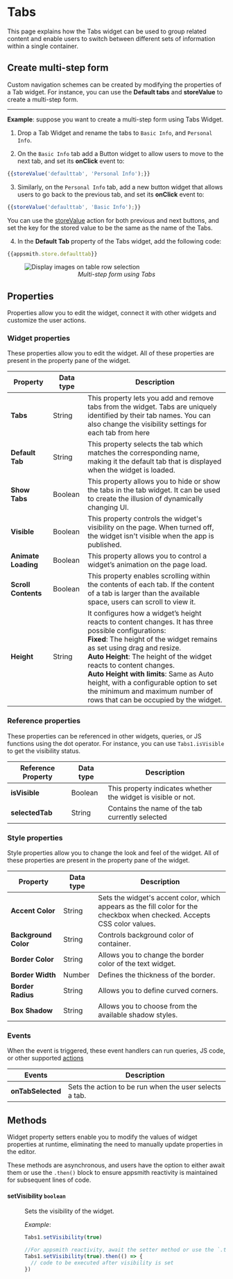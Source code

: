# Tabs

This page explains how the Tabs widget can be used to group related content and enable users to switch between different sets of information within a single container.



## Create multi-step form

Custom navigation schemes can be created by modifying the properties of a Tab widget. For instance, you can use the **Default tabs** and **storeValue** to create a multi-step form.

---
**Example**: suppose you want to create a multi-step form using Tabs Widget.

1. Drop a Tab Widget and rename the tabs to `Basic Info`, and `Personal Info`.

2. On the `Basic Info` tab add a Button widget to allow users to move to the next tab, and set its **onClick** event to:

```js
{{storeValue('defaulttab', 'Personal Info');}}
```

3. Similarly, on the `Personal Info` tab, add a new button widget that allows users to go back to the previous tab, and set its **onClick** event to:

```js
{{storeValue('defaulttab', 'Basic Info');}}
```

You can use the [storeValue](/reference/appsmith-framework/widget-actions/store-value) action for both previous and next buttons, and set the key for the stored value to be the same as the name of the Tabs. 

4. In the **Default Tab** property of the Tabs widget, add the following code:

```js
{{appsmith.store.defaulttab}}
```

<figure>
  <img src="/img/tabs-nav.gif" style= {{width:"700px", height:"auto"}} alt="Display images on table row selection"/>
  <figcaption align = "center"><i>Multi-step form using Tabs</i></figcaption>
</figure>

## Properties

Properties allow you to edit the widget, connect it with other widgets and customize the user actions.

### Widget properties

These properties allow you to edit the widget. All of these properties are present in the property pane of the widget.

|  Property   | Data type |  Description                                                                                                                                                                      |
| -----------------| ------------ | -------------------------------------------------------------------------------------------------------------------------------------------------------------------------------- |
| **Tabs**          | String  | This property lets you add and remove tabs from the widget. Tabs are uniquely identified by their tab names. You can also change the visibility settings for each tab from here              |
| **Default Tab**     | String  | This property selects the tab which matches the corresponding name, making it the default tab that is displayed when the widget is loaded.                                                       |
| **Show Tabs**        | Boolean | This property allows you to hide or show the tabs in the tab widget. It can be used to create the illusion of dynamically changing UI. |
| **Visible**          | Boolean | This property controls the widget's visibility on the page. When turned off, the widget isn't visible when the app is published.     |
| **Animate Loading**  | Boolean | This property allows you to control a widget’s animation on the page load.                                                             |
| **Scroll Contents**  | Boolean | This property enables scrolling within the contents of each tab. If the content of a tab is larger than the available space, users can scroll to view it.                                                          |
| **Height**   | String     | It configures how a widget’s height reacts to content changes. It has three possible configurations:<br/>**Fixed**: The height of the widget remains as set using drag and resize.<br/>**Auto Height**: The height of the widget reacts to content changes.<br/>  **Auto Height with limits**: Same as Auto height, with a configurable option to set the minimum and maximum number of rows that can be occupied by the widget.                                      |

### Reference properties

These properties can be referenced in other widgets, queries, or JS functions using the dot operator. For instance, you can use `Tabs1.isVisible` to get the visibility status.

| Reference Property | Data type | Description                                                                                                                                                    |
| ----------------- | ------------ | -------------------------------------------------------------------------------------------------------------------------------------------------- |
| **isVisible**   | Boolean | This property indicates whether the widget is visible or not. |
| **selectedTab** | String | Contains the name of the tab currently selected                  |

### Style properties

Style properties allow you to change the look and feel of the widget. All of these properties are present in the property pane of the widget.

|  Property   | Data type |  Description                                                                                                                                                                      |
| -----------------| ------------ | -------------------------------------------------------------------------------------------------------------------------------------------------------------------------------- |
| **Accent Color**       | String| Sets the widget's accent color, which appears as the fill color for the checkbox when checked. Accepts CSS color values.             |
| **Background Color** | String| Controls background color of container.                 |
| **Border Color** | String| Allows you to change the border color of the text widget.                    |
| **Border Width** | Number| Defines the thickness of the border.                    |
| **Border Radius**    | String| Allows you to define curved corners.                     |
| **Box Shadow**       | String | Allows you to choose from the available shadow styles.   |

### Events

When the event is triggered, these event handlers can run queries, JS code, or other supported [actions](/reference/appsmith-framework/widget-actions)

| Events             | Description                                                                                                                                    |
| ------------------ | ---------------------------------------------------------------------------------------------------------------------------------------------- |
| **onTabSelected** | Sets the action to be run when the user selects a tab.  |

## Methods

Widget property setters enable you to modify the values of widget properties at runtime, eliminating the need to manually update properties in the editor.

These methods are asynchronous, and users have the option to either await them or use the `.then()` block to ensure appsmith reactivity is maintained for subsequent lines of code.


#### setVisibility `boolean`

<dd>

Sets the visibility of the widget.

*Example*:

```js
Tabs1.setVisibility(true)

//For appsmith reactivity, await the setter method or use the `.then()` block.
Tabs1.setVisibility(true).then(() => {
  // code to be executed after visibility is set
})
```

</dd>